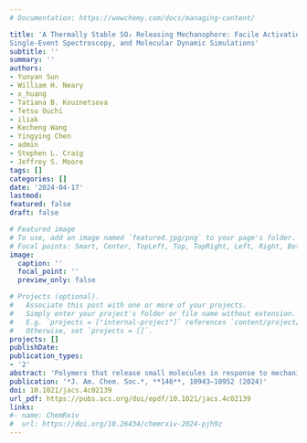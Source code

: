 ```yaml
---
# Documentation: https://wowchemy.com/docs/managing-content/

title: 'A Thermally Stable SO₂ Releasing Mechanophore: Facile Activation,
Single-Event Spectroscopy, and Molecular Dynamic Simulations'
subtitle: ''
summary: ''
authors:
- Yunyan Sun
- William H. Neary
- x_huang
- Tatiana B. Kouznetsova
- Tetsu Ouchi
- iliak
- Kecheng Wang
- Yingying Chen
- admin
- Stephen L. Craig
- Jeffrey S. Moore
tags: []
categories: []
date: '2024-04-17'
lastmod: 
featured: false
draft: false

# Featured image
# To use, add an image named `featured.jpg/png` to your page's folder.
# Focal points: Smart, Center, TopLeft, Top, TopRight, Left, Right, BottomLeft, Bottom, BottomRight.
image:
  caption: ''
  focal_point: ''
  preview_only: false

# Projects (optional).
#   Associate this post with one or more of your projects.
#   Simply enter your project's folder or file name without extension.
#   E.g. `projects = ["internal-project"]` references `content/project/deep-learning/index.md`.
#   Otherwise, set `projects = []`.
projects: []
publishDate: 
publication_types:
- '2'
abstract: 'Polymers that release small molecules in response to mechanical force are promising candidates as next-generation on-demand delivery systems. Despite advancements in the development of mechanophores for releasing diverse payloads through careful molecular design, the availability of scaffolds capable of discharging biomedically significant cargos in substantial quantities remains scarce. In this report, we detail a nonscissile mechanophore built from an 8-thiabicyclo[3.2.1]octane 8,8-dioxide (**TBO**) motif that releases one equivalent of sulfur dioxide (SO<sub>2</sub>) from each repeat unit. The **TBO** mechanophore exhibits high thermal stability but is activated mechanochemically using solution ultrasonication in either organic solvent or aqueous media with up to 63% efficiency, equating to 206 molecules of SO<sub>2</sub> released per 143.3 kDa chain. We quantified the mechanochemical reactivity of **TBO** by single-molecule force spectroscopy and resolved its single-event activation. The force-coupled rate constant for TBO opening reaches ∼9.0 s<sup>–1</sup> at ∼1520 pN, and each reaction of a single **TBO** domain releases a stored length of ∼0.68 nm. We investigated the mechanism of **TBO** activation using ab initio steered molecular dynamic simulations and rationalized the observed stereoselectivity. These comprehensive studies of the **TBO** mechanophore provide a mechanically coupled mechanism of multi-SO<sub>2</sub> release from one polymer chain, facilitating the translation of polymer mechanochemistry to potential biomedical applications.'
publication: '*J. Am. Chem. Soc.*, **146**, 10943–10952 (2024)'
doi: 10.1021/jacs.4c02139
url_pdf: https://pubs.acs.org/doi/epdf/10.1021/jacs.4c02139
links:
#- name: ChemRxiv
#  url: https://doi.org/10.26434/chemrxiv-2024-pjh9z
---
```

